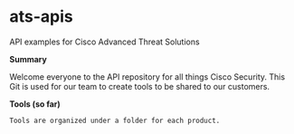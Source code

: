 # ats-apis
API examples for Cisco Advanced Threat Solutions

**Summary**

Welcome everyone to the API repository for all things Cisco Security.  This Git is used for our team to create tools to be shared to our customers.  

**Tools (so far)**
```
Tools are organized under a folder for each product.

```

